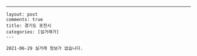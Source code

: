 ---
    layout: post
    comments: true
    title: 경기도 포천시
    categories: [실거래가]
    ---

    2021-06-29 실거래 정보가 없습니다.

    